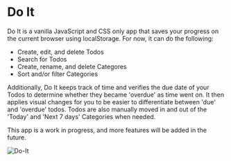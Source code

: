 # Do It

Do It is a vanilla JavaScript and CSS only app that saves your progress on the current browser using localStorage.
For now, it can do the following:

- Create, edit, and delete Todos
- Search for Todos
- Create, rename, and delete Categores
- Sort and/or filter Categories

Additionally, Do It keeps track of time and verifies the due date of your Todos to determine whether they became 'overdue' as time went on. It then applies visual changes for you to be easier to differentiate between 'due' and 'overdue' todos.
Todos are also manually moved in and out of the 'Today' and 'Next 7 days' Categories when needed.

This app is a work in progress, and more features will be added in the future.

![Do-It](https://github.com/stanciudrg/do-it/assets/103588717/30c3f660-3011-42cd-a7bf-f4a4866f39aa)
